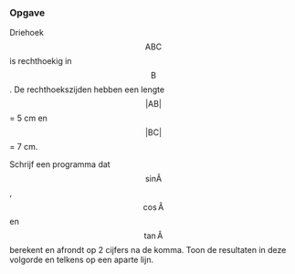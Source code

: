 ### Opgave

Driehoek $$\mathsf{ABC}$$ is rechthoekig in $$\mathsf{B}$$. De rechthoekszijden hebben een lengte $$\mathsf{\lvert AB \rvert}$$ = 5 cm en $$\mathsf{\lvert BC \rvert}$$ = 7 cm.

Schrijf een programma dat $$\mathsf{sin \hat A}$$, $$\mathsf{\cos \hat A}$$ en $$\mathsf{\tan \hat A}$$ berekent en afrondt op 2 cijfers na de komma. Toon de resultaten in deze volgorde en telkens op een aparte lijn.
